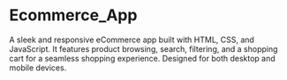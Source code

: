 # Ecommerce_App
A sleek and responsive eCommerce app built with HTML, CSS, and JavaScript. It features product browsing, search, filtering, and a shopping cart for a seamless shopping experience. Designed for both desktop and mobile devices.
